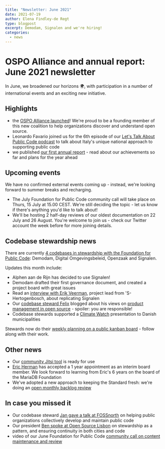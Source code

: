 ```yaml
---
title: "Newsletter: June 2021"
date: 2021-07-19
author: Elena Findley-de Regt
type: blogpost
excerpt: Demodam, Signalen and we're hiring!
categories:
  - news
---
```


# OSPO Alliance and annual report: June 2021 newsletter

In June, we broadened our horizons 🌍, with participation in a number of international events and an exciting new initiative.

## Highlights

- the [OSPO Alliance launched](https://newsroom.eclipse.org/news/announcements/leading-european-open-source-non-profit-organizations-announce-ospo-alliance)! We're proud to be a founding member of this new coalition to help organizations discover and understand open source.
- Leonardo Favario joined us for the 6th episode of our [Let's Talk About Public Code podcast](https://podcast.publiccode.net/) to talk about Italy's unique national approach to supporting public code
- we published [our first annual report](https://about.publiccode.net/organization/annual-reports/) - read about our achievements so far and plans for the year ahead

## Upcoming events

We have no confirmed external events coming up - instead, we're looking forward to summer breaks and recharging.

- The July Foundation for Public Code community call will take place on Thurs, 15 July at 15.00 CEST. We're still deciding the topic - let us know if there's anything you'd like to talk about!
- We'll be hosting 2 half-day reviews of our  oldest documentation on 22 July and 26 August. You're welcome to join us - check our Twitter account the week before for more joining details.

## Codebase stewardship news

There are currently [4 codebases in stewardship with the Foundation for Public Code](https://publiccode.net/codebases/): Demodam, Digital Omgevingsbeleid, Openzaak and Signalen.

Updates this month include:

- Alphen aan de Rijn has decided to use Signalen!
- Demodam drafted their first governance document, and created a project board with great issues
- Read an [interview with Erik Veerman](9https://signalen.org/en/news/2021-06-21-interview-with-erik-veerman-first-replicator-signalen/), project lead from 'S-Hertogenbosch, about replicating Signalen
- Our [codebase steward Felix](https://publiccode.net/who-we-are/team/felix-faassen.html) blogged about his views on [product management in open source](https://blog.publiccode.net/codebase%20stewardship/2021/06/08/product-management-in-open-source.html) - spoiler: you are responsible!
- Codebase stewards supported a [Climate Watch](https://en.wikipedia.org/wiki/Climate_Watch) presentation to Danish municipalities

Stewards now do their [weekly planning on a public kanban board](https://github.com/orgs/publiccodenet/projects/12) - follow along with their work.

## Other news

- Our [community Jitsi tool](https://github.com/publiccodenet/jitsi-community) is ready for use
- [Eric Herman](https://publiccode.net/who-we-are/team/eric-herman.html) has accepted a 1 year appointment as an interim board member. We look forward to learning from Eric's 6 years on the board of the MariaDB Foundation
- We've adopted a new approach to keeping the Standard fresh: we're doing an [open monthly backlog review](https://blog.publiccode.net/news/2021/06/14/pruning-our-backlog.html)

## In case you missed it

- Our codebase steward [Jan gave a talk at FOSSnorth](https://foss-north.se/2021/speakers-and-talks.html#jainali) on helping public organizations collectively develop and maintain public code
- Our president [Ben spoke at Open Source Lisbon](https://youtu.be/0caFF0H9ARQ) on stewardship as a pattern, and ensuring continuity in both cities and code
- video of our June Foundation for Public Code [community call on content maintenance and review](https://youtu.be/qm2Lpz3PP7Y)
